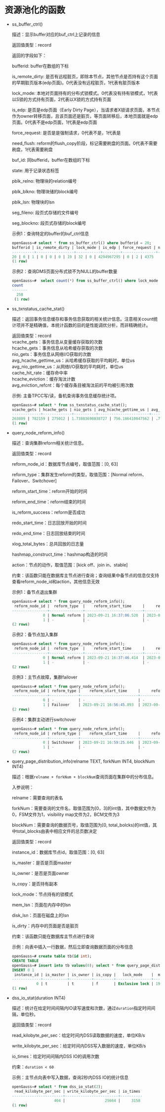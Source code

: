 # 资源池化的函数<a name="ZH-CN_TOPIC_0289900393"></a>

- ss_buffer_ctrl()

  描述：显示buffer对应的buf_ctrl上记录的信息

  返回值类型：record

  返回的字段如下：

  bufferid: buffer在数组的下标

  is_remote_dirty: 是否有远程脏页，即除本节点，其他节点是否持有这个页面的早期脏页版本(edp页面)。0代表没有远程脏页，1代表有脏页版本

  lock_mode: 本地对页面持有的分布式锁模式。0代表没有持有锁模式，1代表以S锁的方式持有页面，2代表以X锁的方式持有页面

  is_edp: 是否是edp页面（Early Dirty Page），当请求者X锁请求页面，本节点作为owner转移页面，且该页面还是脏页，等页面转移后，本地页面就是edp页面。0代表不是edp页面，1代表是edp页面

  force_request: 是否是是强制请求，0代表不是，1代表是

  need_flush: reform的flush_copy阶段，标记需要刷盘的页面。0代表不需要刷盘，1代表需要刷盘

  buf_id: 同bufferid，buffer在数组的下标

  state: 用于记录状态标签

  pblk_relno: 物理块的relation编号

  pblk_blkno: 物理块储的block编号

  pblk_lsn: 物理块的lsn

  seg_fileno: 段页式存储的文件编号

  seg_blockno: 段页式存储的block编号

  

  示例1：查询特定的buffer的buf_ctrl信息

  ```sql
  openGauss=# select * from ss_buffer_ctrl() where bufferid = 20;
  bufferid | is_remote_dirty | lock_mode | is_edp | force_request | need_flush | buf_id | state | pblk_relno | pblk_blkno | pblk_lsn | seg_fileno | seg_blockno
  ----------+-----------------+-----------+--------+---------------+------------+--------+-------+------------+------------+----------+------------+-------------
  20 | 0 | 1 | 0 | 0 | 0 | 19 | 32 | 0 | 4294967295 | 0 | 2 | 4375
  (1 row)
  ```

  示例2：查询DMS页面分布式锁不为NULL的buffer数量

  ```sql
  openGauss=#  select count(*) from ss_buffer_ctrl() where lock_mode > 0;
  count
  -------
    258
   (1 row)
  ```

- ss_txnstatus_cache_stat()

    描述：返回事务信息缓存和事务信息获取的相关统计信息。注意相关count统计项并不是精确值，本统计函数的目的是性能调优分析，而非精确统计。  

    返回值类型：record  
    vcache_gets：事务信息从变量缓存获取的次数  
    hcache_gets：事务信息从哈希缓存获取的次数  
    nio_gets：事务信息从网络I/O获取的次数  
    avg_hcache_gettime_us：从哈希缓存获取的平均耗时，单位us  
    avg_nio_gettime_us：从网络I/O获取的平均耗时，单位us  
    cache_hit_rate：缓存命中率  
    hcache_eviction：缓存淘汰计数  
    avg_eviction_refcnt：每个缓存条目被淘汰前的平均被引用次数  

    示例: 主备TPCC写/读，备机查询事务信息缓存统计项。

    ```sql
    openGauss=# select * from ss_txnstatus_cache_stat();
    vcache_gets | hcache_gets | nio_gets | avg_hcache_gettime_us | avg_nio_gettime_us | cache_hit_rate | hcache_eviction | avg_eviction_refcnt
    -------------+-------------+----------+-----------------------+--------------------+-----------------+-----------------+---------------------
    263809 | 782159 | 275012 | 1.73883698838727 | 756.186410047562 | .79181213947221 | 0 | 0
    (1 row)
    ```

*   query_node_reform_info()

    描述：查询集群reform相关统计信息。

    返回值类型：record

    reform_node_id：数据库节点编号，取值范围：[0, 63]

    reform_type：集群发生reform的类型，取值范围：[Normal reform、Failover、Switchover]

    reform_start_time：reform开始的时间

    reform_end_time：reform结束的时间

    is_reform_success：reform是否成功

    redo_start_time：日志回放开始的时间

    redo_end_time：日志回放结束的时间

    xlog_total_bytes：总共回放的日志量

    hashmap_construct_time：hashmap构造的时间

    action：节点的动作，取值范围：[kick off、join in、stable]

    约束：该函数只能在数据库主节点进行查询；查询结果中备节点的信息仅支持查看reform_node_id和action，其他信息无效

    示例1：备节点退出集群

    ```sql
    openGauss=# select * from query_node_reform_info();
     reform_node_id |  reform_type  |    reform_start_time     |     reform_end_time      | is_reform_success | redo_start_time | redo_end_time | xlog_total_bytes | hashmap_construct_time |  action  
    ----------------+---------------+--------------------------+--------------------------+-------------------+-----------------+---------------+------------------+------------------------+----------
                  0 | Normal reform | 2023-09-21 16:37:06.520  | 2023-09-21 16:37:06.568  | t                 | -               | -             |               -1 | -                      | stable
                  1 | -             | -                        | -                        | t                 | -               | -             |               -1 | -                      | kick off
    (2 rows)
    ```

    示例2：备节点加入集群

    ```sql
    openGauss=# select * from query_node_reform_info();
     reform_node_id |  reform_type  |    reform_start_time     |     reform_end_time      | is_reform_success | redo_start_time | redo_end_time | xlog_total_bytes | hashmap_construct_time | action  
    ----------------+---------------+--------------------------+--------------------------+-------------------+-----------------+---------------+------------------+------------------------+---------
                  0 | Normal reform | 2023-09-21 16:37:46.414  | 2023-09-21 16:37:47.817  | t                 | -               | -             |               -1 | -                      | stable
                  1 | -             | -                        | -                        | t                 | -               | -             |               -1 | -                      | join in
    (2 rows)
    ```

    示例3：主节点故障，集群failover

    ```sql
    openGauss=# select * from query_node_reform_info();
     reform_node_id | reform_type |    reform_start_time     |     reform_end_time      | is_reform_success |     redo_start_time      |      redo_end_time       | xlog_total_bytes |  hashmap_construct_time  |  action  
    ----------------+-------------+--------------------------+--------------------------+-------------------+--------------------------+--------------------------+------------------+--------------------------+----------
                  0 | -           | -                        | -                        | t                 | -                        | -                        |               -1 | -                        | kick off
                  1 | Failover    | 2023-09-21 16:56:45.893  | 2023-09-21 16:56:50.702  | t                 | 2023-09-21 16:56:50.282  | 2023-09-21 16:56:50.385  |              288 | 2023-09-21 16:56:50.385  | stable
    (2 rows)
    ```

    示例4：集群主动进行switchover

    ```sql
    openGauss=# select * from query_node_reform_info();
     reform_node_id | reform_type |    reform_start_time     |     reform_end_time      | is_reform_success | redo_start_time | redo_end_time | xlog_total_bytes | hashmap_construct_time | action 
    ----------------+-------------+--------------------------+--------------------------+-------------------+-----------------+---------------+------------------+------------------------+--------
                  0 | Switchover  | 2023-09-21 16:59:25.646  | 2023-09-21 16:59:29.182  | t                 | -               | -             |               -1 | -                      | stable
                  1 | -           | -                        | -                        | t                 | -               | -             |               -1 | -                      | stable
    (2 rows)
    ```

*   query_page_distribution_info(relname TEXT, forkNum INT4, blockNum INT4)

    描述：根据`relname + forkNum + blockNum`查询页面在集群中的分布信息。

    入参说明：

    relname：需要查询的表名

    forkNum：需要查询的文件名，取值范围为[0，3]的int值，其中数据文件为0，FSM文件为1，visibility map文件为2，BCM文件为3

    blockNum：需要查询的数据页号，取值范围为[0, total_bolcks)的int值，其中total_blocks由表中相应文件的总页数决定

    返回值类型：record

    instance_id：数据库节点id，取值范围：[0, 63]

    is_master：是否是页面master

    is_owner：是否是页面owner

    is_copy：是否持有副本

    lock_mode：节点持有的锁模式

    mem_lsn：页面在内存中的lsn

    disk_lsn：页面在磁盘上的lsn

    is_dirty：内存中的页面是否是脏页

    约束：该函数只能在数据库主节点进行查询

    示例：向表中插入一行数据，然后立即查询数据页面的分布信息

    ```sql
    openGauss=# create table tb(id int);
    CREATE TABLE
    openGauss=# insert into tb values(0); select * from query_page_distribution_info('tb', 0, 0);
    INSERT 0 1
     instance_id | is_master | is_owner | is_copy |   lock_mode    |  mem_lsn   |  disk_lsn  | is_dirty 
    -------------+-----------+----------+---------+----------------+------------+------------+----------
               0 | t         | t        | f       | Exclusive lock | 1975555208 | 1975555112 | t
    (1 row)
    ```

*   dss_io_stat(duration INT4)

    描述：统计在给定时间间隔内IO读写速度和次数，通过`duration`指定时间间隔，单位秒。

    返回值类型：record

    read_kilobyte_per_sec：给定时间内DSS读取数据的速度，单位KB/s

    write_kilobyte_per_sec：给定时间内DSS写入数据的速度，单位KB/s

    io_times：给定时间间隔内DSS IO的调用次数

    约束：`duration < 60`

    示例：主节点向表中写入数据，查询2秒内DSS IO的统计信息

    ```sql
    openGauss=# select * from dss_io_stat(2);
     read_kilobyte_per_sec | write_kilobyte_per_sec | io_times 
    -----------------------+------------------------+----------
                       404 |                  25664 |     3158
    (1 row)
    ```
